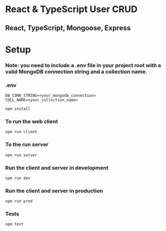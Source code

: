 # React & TypeScript User CRUD

## React, TypeScript, Mongoose, Express

# Setup
### Note: you need to include a .env file in your project root with a valid MongoDB connection string and a collection name.

### .env
```
DB_CONN_STRING=<your_mongodb_connection>
COLL_NAME=<your_collection_name>
```

`npm install`

### To run the web client
`npm run client`

### To the run server
`npm run server`

### Run the client and server in development
`npm run dev`

### Run the client and server in production
`npm run prod`

### Tests
`npm test`